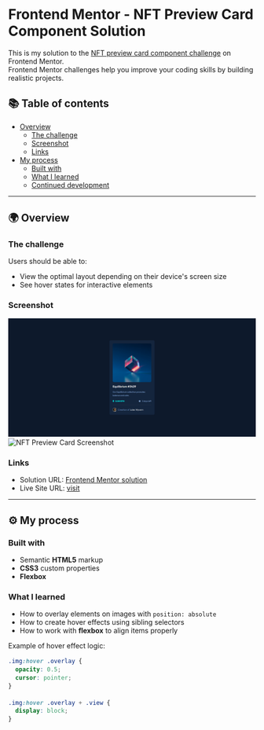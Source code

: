 # Frontend Mentor - NFT Preview Card Component Solution

This is my solution to the [NFT preview card component challenge](https://www.frontendmentor.io/challenges/nft-preview-card-component-SbdUL_w0U) on Frontend Mentor.  
Frontend Mentor challenges help you improve your coding skills by building realistic projects.  


## 📚 Table of contents

- [Overview](#overview)
  - [The challenge](#the-challenge)
  - [Screenshot](#screenshot)
  - [Links](#links)
- [My process](#my-process)
  - [Built with](#built-with)
  - [What I learned](#what-i-learned)
  - [Continued development](#continued-development)

---

## 🌍 Overview

### The challenge
Users should be able to:

- View the optimal layout depending on their device's screen size  
- See hover states for interactive elements  

### Screenshot 

![NFT Preview Card Screenshot](./images/Output.png)
![NFT Preview Card Screenshot](./design/active-states.jpg)
### Links

- Solution URL: [Frontend Mentor solution](https://www.frontendmentor.io/solutions/nft-preview-card-component-frontend-mentor-challenge-AumRJ7qLgh)
- Live Site URL: [visit](https://shimanto-codes.github.io/NFT-preview-card-component/)  

---

## ⚙️ My process

### Built with

- Semantic **HTML5** markup  
- **CSS3** custom properties  
- **Flexbox**  

### What I learned

- How to overlay elements on images with `position: absolute`  
- How to create hover effects using sibling selectors  
- How to work with **flexbox** to align items properly  

Example of hover effect logic:

```css
.img:hover .overlay {
  opacity: 0.5;
  cursor: pointer;
}

.img:hover .overlay + .view {
  display: block;
}
